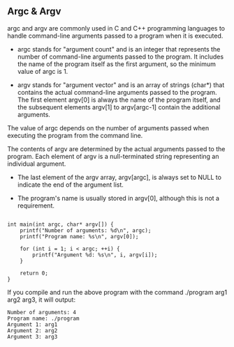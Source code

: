 ## Argc & Argv

argc and argv are commonly used in C and C++ programming languages to handle command-line arguments passed to a program when it is executed.

* argc stands for "argument count" and is an integer that represents the number of command-line arguments passed to the program. It includes the name of the program itself as the first argument, so the minimum value of argc is 1.

* argv stands for "argument vector" and is an array of strings (char*) that contains the actual command-line arguments passed to the program. The first element argv[0] is always the name of the program itself, and the subsequent elements argv[1] to argv[argc-1] contain the additional arguments. 

The value of argc depends on the number of arguments passed when executing the program from the command line.

The contents of argv are determined by the actual arguments passed to the program. Each element of argv is a null-terminated string representing an individual argument.

* The last element of the argv array, argv[argc], is always set to NULL to indicate the end of the argument list.

* The program's name is usually stored in argv[0], although this is not a requirement.

```#include <stdio.h>

int main(int argc, char* argv[]) {
    printf("Number of arguments: %d\n", argc);
    printf("Program name: %s\n", argv[0]);

    for (int i = 1; i < argc; ++i) {
        printf("Argument %d: %s\n", i, argv[i]);
    }

    return 0;
}
```
If you compile and run the above program with the command ./program arg1 arg2 arg3, it will output:
```
Number of arguments: 4
Program name: ./program
Argument 1: arg1
Argument 2: arg2
Argument 3: arg3
```
